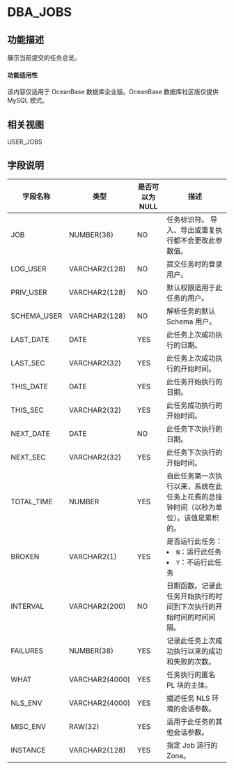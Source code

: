 # DBA_JOBS

## 功能描述


展示当前提交的任务总览。

  <main id="notice" >
    <h4>功能适用性</h4>
    <p>该内容仅适用于 OceanBase 数据库企业版。OceanBase 数据库社区版仅提供 MySQL 模式。</p>
  </main>

## 相关视图

USER_JOBS

## 字段说明

|  **字段名称**   |     **类型**     | **是否可以为 NULL** |                                                                  **描述**                                                                   |
|-------------|----------------|----------------|-------------------------------------------------------------------------------------------------------------------------------------------|
| JOB         | NUMBER(38)     | NO             | 任务标识符。 导入、导出或重复执行都不会更改此参数值。                            |
| LOG_USER    | VARCHAR2(128)  | NO             | 提交任务时的登录用户。                                            |
| PRIV_USER   | VARCHAR2(128)  | NO             | 默认权限适用于此任务的用户。                                         |
| SCHEMA_USER | VARCHAR2(128)  | NO             | 解析任务的默认 Schema 用户。                                     |
| LAST_DATE   | DATE           | YES            | 此任务上次成功执行的日期。                                          |
| LAST_SEC    | VARCHAR2(32)   | YES            | 此任务上次成功执行的开始时间。                                        |
| THIS_DATE   | DATE           | YES            | 此任务开始执行的日期。                                            |
| THIS_SEC    | VARCHAR2(32)   | YES            | 此任务成功执行的开始时间。                                          |
| NEXT_DATE   | DATE           | NO             | 此任务下次执行的日期。                                            |
| NEXT_SEC    | VARCHAR2(32)   | YES            | 此任务下次执行的开始时间。                                          |
| TOTAL_TIME  | NUMBER         | YES            | 自此任务第一次执行以来，系统在此任务上花费的总挂钟时间（以秒为单位）。该值是累积的。             |
| BROKEN      | VARCHAR2(1)    | YES            | 是否运行此任务： <li> `N`：运行此任务   <li> `Y`：不运行此任务    |
| INTERVAL    | VARCHAR2(200)  | NO             | 日期函数。记录此任务开始执行的时间到下次执行的开始时间的时间间隔。                      |
| FAILURES    | NUMBER(38)     | YES            | 记录此任务上次成功执行以来的成功和失败的次数。                                |
| WHAT        | VARCHAR2(4000) | YES            | 任务执行的匿名 PL 块的主体。                                       |
| NLS_ENV     | VARCHAR2(4000) | YES            | 描述任务 NLS 环境的会话参数。                                      |
| MISC_ENV    | RAW(32)        | YES            | 适用于此任务的其他会话参数。                                         |
| INSTANCE    | VARCHAR2(128)  | YES            | 指定 Job 运行的 Zone。                                       |
